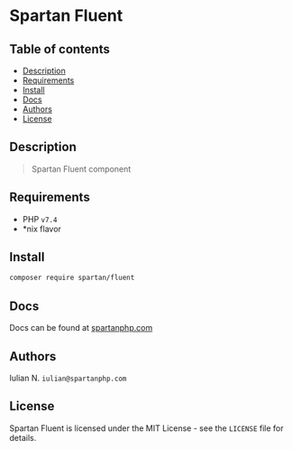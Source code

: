 # Spartan Fluent

## Table of contents

* [Description](#description)
* [Requirements](#requirements)
* [Install](#install)
* [Docs](#docs)
* [Authors](#authors)
* [License](#license)


## Description

> Spartan Fluent component
	

## Requirements

- PHP `v7.4`
- *nix flavor


## Install

```bash
composer require spartan/fluent
```

## Docs

Docs can be found at [spartanphp.com](https://spartanphp.com)


## Authors

Iulian N. `iulian@spartanphp.com`


## License

Spartan Fluent is licensed under the MIT License - see the `LICENSE` file for details.
